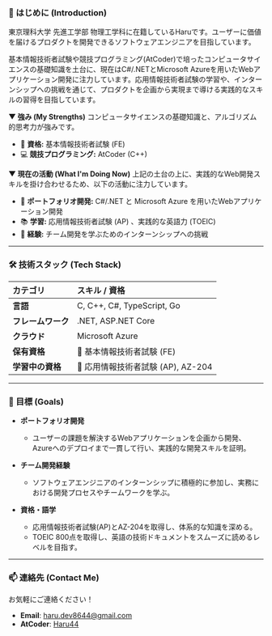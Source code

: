 ### 👋 はじめに (Introduction)

東京理科大学 先進工学部 物理工学科に在籍しているHaruです。ユーザーに価値を届けるプロダクトを開発できるソフトウェアエンジニアを目指しています。

基本情報技術者試験や競技プログラミング(AtCoder)で培ったコンピュータサイエンスの基礎知識を土台に、現在はC#/.NETとMicrosoft Azureを用いたWebアプリケーション開発に注力しています。応用情報技術者試験の学習や、インターンシップへの挑戦を通じて、プロダクトを企画から実現まで導ける実践的なスキルの習得を目指しています。

**▼ 強み (My Strengths)**
コンピュータサイエンスの基礎知識と、アルゴリズム的思考力が強みです。
- 🏅 **資格:** 基本情報技術者試験 (FE)
- 💻 **競技プログラミング:** AtCoder (C++)

**▼ 現在の活動 (What I'm Doing Now)**
上記の土台の上に、実践的なWeb開発スキルを掛け合わせるため、以下の活動に注力しています。
- 🚀 **ポートフォリオ開発:** C#/.NET と Microsoft Azure を用いたWebアプリケーション開発
- 📚 **学習:** 応用情報技術者試験 (AP) 、実践的な英語力 (TOEIC)
- 🤝 **経験:** チーム開発を学ぶためのインターンシップへの挑戦

---

### 🛠️ 技術スタック (Tech Stack)

| カテゴリ | スキル / 資格 |
|:---|:---|
| **言語** | C, C++, C#, TypeScript, Go|
| **フレームワーク** | .NET, ASP.NET Core |
| **クラウド** | Microsoft Azure |
| **保有資格** | 🏅 基本情報技術者試験 (FE) |
| **学習中の資格** | 📖 応用情報技術者試験 (AP), AZ-204 |

---

### 🚀 目標 (Goals)

- **ポートフォリオ開発**
  - ユーザーの課題を解決するWebアプリケーションを企画から開発、Azureへのデプロイまで一貫して行い、実践的な開発スキルを証明。

- **チーム開発経験**
  - ソフトウェアエンジニアのインターンシップに積極的に参加し、実務における開発プロセスやチームワークを学ぶ。

- **資格・語学**
  - 応用情報技術者試験(AP)とAZ-204を取得し、体系的な知識を深める。
  - TOEIC 800点を取得し、英語の技術ドキュメントをスムーズに読めるレベルを目指す。

---

### 📫 連絡先 (Contact Me)

お気軽にご連絡ください！
- **Email**: haru.dev8644@gmail.com
- **AtCoder**: [Haru44](https://atcoder.jp/users/Haru44)
